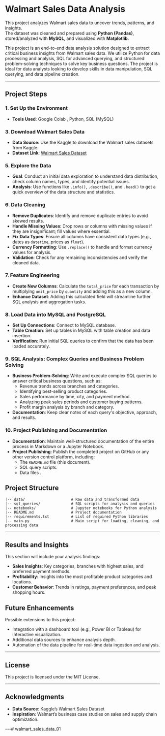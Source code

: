 # Walmart Sales Data Analysis

This project analyzes Walmart sales data to uncover trends, patterns, and insights.  
The dataset was cleaned and prepared using **Python (Pandas)**, stored/analyzed with **MySQL**, and visualized with **Matplotlib**.



This project is an end-to-end data analysis solution designed to extract critical business insights from Walmart sales data. We utilize Python for data processing and analysis, SQL for advanced querying, and structured problem-solving techniques to solve key business questions. The project is ideal for data analysts looking to develop skills in data manipulation, SQL querying, and data pipeline creation.

---

## Project Steps

### 1. Set Up the Environment
   - **Tools Used**: Google Colab , Python, SQL (MySQL)
### 3. Download Walmart Sales Data
   - **Data Source**: Use the Kaggle to download the Walmart sales datasets from Kaggle.
   - **Dataset Link**: [Walmart Sales Dataset](https://www.kaggle.com/najir0123/walmart-10k-sales-datasets)
  
### 5. Explore the Data
   - **Goal**: Conduct an initial data exploration to understand data distribution, check column names, types, and identify potential issues.
   - **Analysis**: Use functions like `.info()`, `.describe()`, and `.head()` to get a quick overview of the data structure and statistics.

### 6. Data Cleaning
   - **Remove Duplicates**: Identify and remove duplicate entries to avoid skewed results.
   - **Handle Missing Values**: Drop rows or columns with missing values if they are insignificant; fill values where essential.
   - **Fix Data Types**: Ensure all columns have consistent data types (e.g., dates as `datetime`, prices as `float`).
   - **Currency Formatting**: Use `.replace()` to handle and format currency values for analysis.
   - **Validation**: Check for any remaining inconsistencies and verify the cleaned data.

### 7. Feature Engineering
   - **Create New Columns**: Calculate the `total_price` for each transaction by multiplying `unit_price` by `quantity` and adding this as a new column.
   - **Enhance Dataset**: Adding this calculated field will streamline further SQL analysis and aggregation tasks.

### 8. Load Data into MySQL and PostgreSQL
   - **Set Up Connections**: Connect to MySQL database.
   - **Table Creation**: Set up tables in MySQL  with table creation and data insertion.
   - **Verification**: Run initial SQL queries to confirm that the data has been loaded accurately.

### 9. SQL Analysis: Complex Queries and Business Problem Solving
   - **Business Problem-Solving**: Write and execute complex SQL queries to answer critical business questions, such as:
     - Revenue trends across branches and categories.
     - Identifying best-selling product categories.
     - Sales performance by time, city, and payment method.
     - Analyzing peak sales periods and customer buying patterns.
     - Profit margin analysis by branch and category.
   - **Documentation**: Keep clear notes of each query's objective, approach, and results.

### 10. Project Publishing and Documentation
   - **Documentation**: Maintain well-structured documentation of the entire process in Markdown or a Jupyter Notebook.
   - **Project Publishing**: Publish the completed project on GitHub or any other version control platform, including:
     - The `README.md` file (this document).
     - SQL query scripts.
     - Data files .



## Project Structure

```plaintext
|-- data/                     # Raw data and transformed data
|-- sql_queries/              # SQL scripts for analysis and queries
|-- notebooks/                # Jupyter notebooks for Python analysis
|-- README.md                 # Project documentation
|-- requirements.txt          # List of required Python libraries
|-- main.py                   # Main script for loading, cleaning, and processing data
```
---

## Results and Insights

This section will include your analysis findings:
- **Sales Insights**: Key categories, branches with highest sales, and preferred payment methods.
- **Profitability**: Insights into the most profitable product categories and locations.
- **Customer Behavior**: Trends in ratings, payment preferences, and peak shopping hours.

## Future Enhancements

Possible extensions to this project:
- Integration with a dashboard tool (e.g., Power BI or Tableau) for interactive visualization.
- Additional data sources to enhance analysis depth.
- Automation of the data pipeline for real-time data ingestion and analysis.

---

## License

This project is licensed under the MIT License. 

---

## Acknowledgments

- **Data Source**: Kaggle’s Walmart Sales Dataset
- **Inspiration**: Walmart’s business case studies on sales and supply chain optimization.

---# walmart_sales_data_01
